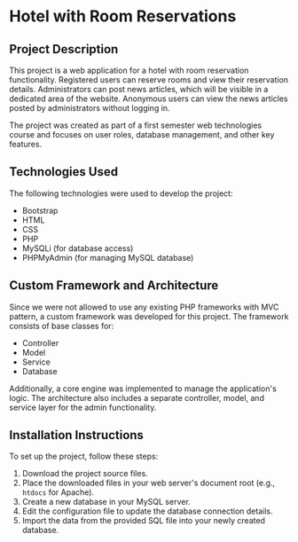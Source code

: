 # Hotel with Room Reservations

## Project Description

This project is a web application for a hotel with room reservation functionality. Registered users can reserve rooms and view their reservation details. Administrators can post news articles, which will be visible in a dedicated area of the website. Anonymous users can view the news articles posted by administrators without logging in.

The project was created as part of a first semester web technologies course and focuses on user roles, database management, and other key features.

## Technologies Used

The following technologies were used to develop the project:

- Bootstrap
- HTML
- CSS
- PHP
- MySQLi (for database access)
- PHPMyAdmin (for managing MySQL database)

## Custom Framework and Architecture

Since we were not allowed to use any existing PHP frameworks with MVC pattern, a custom framework was developed for this project. The framework consists of base classes for:

- Controller
- Model
- Service
- Database

Additionally, a core engine was implemented to manage the application's logic. The architecture also includes a separate controller, model, and service layer for the admin functionality.

## Installation Instructions

To set up the project, follow these steps:

1. Download the project source files.
2. Place the downloaded files in your web server's document root (e.g., `htdocs` for Apache).
3. Create a new database in your MySQL server.
4. Edit the configuration file to update the database connection details.
5. Import the data from the provided SQL file into your newly created database.
